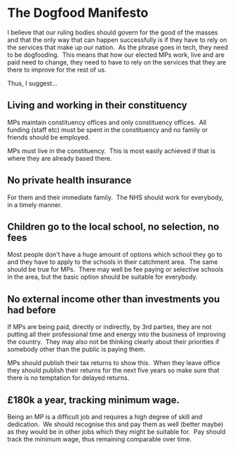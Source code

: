 # The Dogfood Manifesto

I believe that our ruling bodies should govern for the good of the masses and that the only way that can happen successfully is if they have to rely on the services that make up our nation.  As the phrase goes in tech, they need to be dogfooding.  This means that how our elected MPs work, live and are paid need to change, they need to have to rely on the services that they are there to improve for the rest of us.

Thus, I suggest...


## Living and working in their constituency

MPs maintain constituency offices and only constituency offices.  All funding (staff etc) must be spent in the constituency and no family or friends should be employed.

MPs must live in the constituency.  This is most easily achieved if that is where they are already based there.

## No private health insurance

For them and their immediate family.  The NHS should work for everybody, in a timely manner.

## Children go to the local school, no selection, no fees

Most people don't have a huge amount of options which school they go to and they have to apply to the schools in their catchment area.  The same should be true for MPs.  There may well be fee paying or selective schools in the area, but the basic option should be suitable for everybody.


## No external income other than investments you had before

If MPs are being paid, directly or indirectly, by 3rd parties, they are not putting all their professional time and energy into the business of improving the country.  They may also not be thinking clearly about their priorities if somebody other than the public is paying them.

MPs should publish their tax returns to show this.  When they leave office they should publish their returns for the next five years so make sure that there is no temptation for delayed returns.

## £180k a year, tracking minimum wage.

Being an MP is a difficult job and requires a high degree of skill and dedication.  We should recognise this and pay them as well (better maybe) as they would be in other jobs which they might be suitable for.  Pay should track the minimum wage, thus remaining comparable over time.
